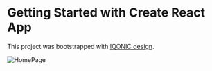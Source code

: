 # Getting Started with Create React App

This project was bootstrapped with [IQONIC design](https://templates.iqonic.design/lite/vroom/html/dist/dashboard/index.html).

![HomePage](https://github.com/haivx/car-rentals-frontend/tree/main/src/assets/media/page.gif)
